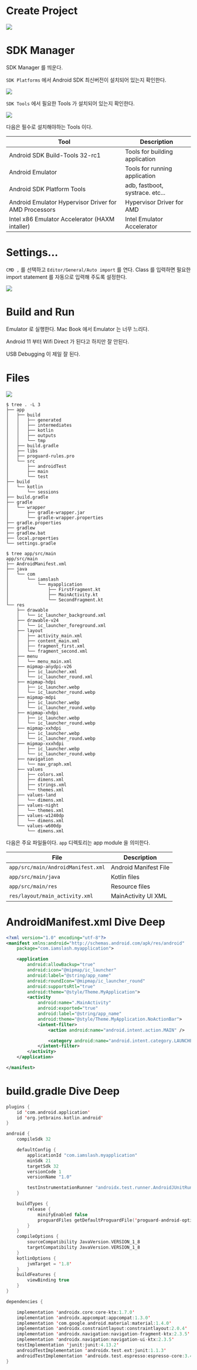 # Create Project

![](img/androidstudio_new_project.png)

# SDK Manager

SDK Manager 를 띄운다. 

`SDK Platforms` 에서 Android SDK 최신버전이 설치되어 있는지 확인한다.

![](img/androidstudio_sdkmanager_platform_tools.png)

`SDK Tools` 에서 필요한 Tools 가 설치되어 있는지 확인한다. 

![](img/androidstudio_sdk_manager_sdk_tools.png)

다음은 필수로
설치해야하는 Tools 이다.

| Tool | Description |
|--|--|
| Android SDK Build-Tools 32-rc1 | Tools for building application |
| Android Emulator | Tools for running application |
| Android SDK Platform Tools | adb, fastboot, systrace. etc... |
| Android Emulator Hypervisor Driver for AMD Processors | Hypervisor Driver for AMD |
| Intel x86 Emulator Accelerator (HAXM intaller) | Intel Emulator Accelerator |

# Settings...

`CMD ,` 를 선택하고 `Editor/General/Auto import` 를 연다. Class 를 입력하면
필요한 import statement 를 자동으로 입력해 주도록 설정한다.

![](img/androidstudio_auto_import.png)

# Build and Run

Emulator 로 실행한다. Mac Book 에서 Emulator 는 너무 느리다.

Android 11 부터 Wifi Direct 가 된다고 하지만 잘 안된다.

USB Debugging 이 제일 잘 된다.

# Files

![](img/androidstudio_files.png)

```
$ tree . -L 3
├── app
│   ├── build
│   │   ├── generated
│   │   ├── intermediates
│   │   ├── kotlin
│   │   ├── outputs
│   │   └── tmp
│   ├── build.gradle
│   ├── libs
│   ├── proguard-rules.pro
│   └── src
│       ├── androidTest
│       ├── main
│       └── test
├── build
│   └── kotlin
│       └── sessions
├── build.gradle
├── gradle
│   └── wrapper
│       ├── gradle-wrapper.jar
│       └── gradle-wrapper.properties
├── gradle.properties
├── gradlew
├── gradlew.bat
├── local.properties
└── settings.gradle

$ tree app/src/main
app/src/main
├── AndroidManifest.xml
├── java
│   └── com
│       └── iamslash
│           └── myapplication
│               ├── FirstFragment.kt
│               ├── MainActivity.kt
│               └── SecondFragment.kt
└── res
    ├── drawable
    │   └── ic_launcher_background.xml
    ├── drawable-v24
    │   └── ic_launcher_foreground.xml
    ├── layout
    │   ├── activity_main.xml
    │   ├── content_main.xml
    │   ├── fragment_first.xml
    │   └── fragment_second.xml
    ├── menu
    │   └── menu_main.xml
    ├── mipmap-anydpi-v26
    │   ├── ic_launcher.xml
    │   └── ic_launcher_round.xml
    ├── mipmap-hdpi
    │   ├── ic_launcher.webp
    │   └── ic_launcher_round.webp
    ├── mipmap-mdpi
    │   ├── ic_launcher.webp
    │   └── ic_launcher_round.webp
    ├── mipmap-xhdpi
    │   ├── ic_launcher.webp
    │   └── ic_launcher_round.webp
    ├── mipmap-xxhdpi
    │   ├── ic_launcher.webp
    │   └── ic_launcher_round.webp
    ├── mipmap-xxxhdpi
    │   ├── ic_launcher.webp
    │   └── ic_launcher_round.webp
    ├── navigation
    │   └── nav_graph.xml
    ├── values
    │   ├── colors.xml
    │   ├── dimens.xml
    │   ├── strings.xml
    │   └── themes.xml
    ├── values-land
    │   └── dimens.xml
    ├── values-night
    │   └── themes.xml
    ├── values-w1240dp
    │   └── dimens.xml
    └── values-w600dp
        └── dimens.xml
```

다음은 주요 파일들이다. `app` 디렉토리는 app module 을 의미한다.

| File | Description |
|--|--|
| `app/src/main/AndroidManifest.xml` | Android Manifest File |
| `app/src/main/java` | Kotlin files |
| `app/src/main/res` | Resource files |
| `res/layout/main_activity.xml` | MainActivity UI XML |

# AndroidManifest.xml Dive Deep

```xml
<?xml version="1.0" encoding="utf-8"?>
<manifest xmlns:android="http://schemas.android.com/apk/res/android"
    package="com.iamslash.myapplication">

    <application
        android:allowBackup="true"
        android:icon="@mipmap/ic_launcher"
        android:label="@string/app_name"
        android:roundIcon="@mipmap/ic_launcher_round"
        android:supportsRtl="true"
        android:theme="@style/Theme.MyApplication">
        <activity
            android:name=".MainActivity"
            android:exported="true"
            android:label="@string/app_name"
            android:theme="@style/Theme.MyApplication.NoActionBar">
            <intent-filter>
                <action android:name="android.intent.action.MAIN" />

                <category android:name="android.intent.category.LAUNCHER" />
            </intent-filter>
        </activity>
    </application>

</manifest>
```

# build.gradle Dive Deep

```kotlin
plugins {
    id 'com.android.application'
    id 'org.jetbrains.kotlin.android'
}

android {
    compileSdk 32

    defaultConfig {
        applicationId "com.iamslash.myapplication"
        minSdk 21
        targetSdk 32
        versionCode 1
        versionName "1.0"

        testInstrumentationRunner "androidx.test.runner.AndroidJUnitRunner"
    }

    buildTypes {
        release {
            minifyEnabled false
            proguardFiles getDefaultProguardFile('proguard-android-optimize.txt'), 'proguard-rules.pro'
        }
    }
    compileOptions {
        sourceCompatibility JavaVersion.VERSION_1_8
        targetCompatibility JavaVersion.VERSION_1_8
    }
    kotlinOptions {
        jvmTarget = '1.8'
    }
    buildFeatures {
        viewBinding true
    }
}

dependencies {

    implementation 'androidx.core:core-ktx:1.7.0'
    implementation 'androidx.appcompat:appcompat:1.3.0'
    implementation 'com.google.android.material:material:1.4.0'
    implementation 'androidx.constraintlayout:constraintlayout:2.0.4'
    implementation 'androidx.navigation:navigation-fragment-ktx:2.3.5'
    implementation 'androidx.navigation:navigation-ui-ktx:2.3.5'
    testImplementation 'junit:junit:4.13.2'
    androidTestImplementation 'androidx.test.ext:junit:1.1.3'
    androidTestImplementation 'androidx.test.espresso:espresso-core:3.4.0'
}
```
